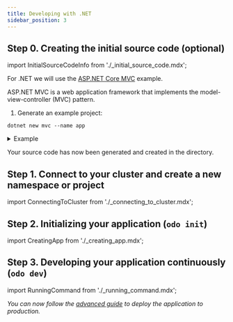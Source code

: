 ```yaml
---
title: Developing with .NET
sidebar_position: 3
---
```


## Step 0. Creating the initial source code (optional)

import InitialSourceCodeInfo from './_initial_source_code.mdx';

<InitialSourceCodeInfo/>

For .NET we will use the [ASP.NET Core MVC](https://docs.microsoft.com/en-us/aspnet/core/tutorials/first-mvc-app/start-mvc?view=aspnetcore-6.0&tabs=visual-studio-code) example. 

ASP.NET MVC is a web application framework that implements the model-view-controller (MVC) pattern.

1. Generate an example project:

```console
dotnet new mvc --name app
```
<details>
<summary>Example</summary>

```shell
$ dotnet new mvc --name app
Welcome to .NET 6.0!
---------------------
SDK Version: 6.0.104

...

The template "ASP.NET Core Web App (Model-View-Controller)" was created successfully.
This template contains technologies from parties other than Microsoft, see https://aka.ms/aspnetcore/6.0-third-party-notices for details.

Processing post-creation actions...
Running 'dotnet restore' on /Users/user/app/app.csproj...
  Determining projects to restore...
  Restored /Users/user/app/app.csproj (in 84 ms).
Restore succeeded.
```
</details>

Your source code has now been generated and created in the directory.


## Step 1. Connect to your cluster and create a new namespace or project

import ConnectingToCluster from './_connecting_to_cluster.mdx';

<ConnectingToCluster/>

## Step 2. Initializing your application (`odo init`)

import CreatingApp from './_creating_app.mdx';

<CreatingApp name="dotnet" port="8080" language="dotnet" framework=".NET"/>

## Step 3. Developing your application continuously (`odo dev`)

import RunningCommand from './_running_command.mdx';

<RunningCommand name="dotnet" port="8080" language="dotnet" framework=".NET"/>

_You can now follow the [advanced guide](../advanced/deploy/dotnet.md) to deploy the application to production._
